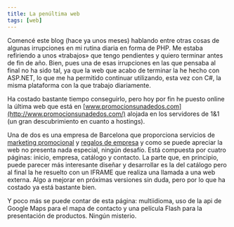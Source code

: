```yaml
---
title: La penúltima web
tags: [web]
---
```

Comencé este blog (hace ya unos meses) hablando entre otras cosas de algunas irrupciones en mi rutina diaria en forma de PHP. Me estaba refiriendo a unos «trabajos» que tengo pendientes y quiero terminar antes de fin de año. Bien, pues una de esas irrupciones en las que pensaba al final no ha sido tal, ya que la web que acabo de terminar la he hecho con ASP.NET, lo que me ha permitido continuar utilizando, esta vez con C#, la misma plataforma con la que trabajo diariamente.

Ha costado bastante tiempo conseguirlo, pero hoy por fin he puesto online la última web que está en [www.promocionsunadedos.com](http://www.promocionsunadedos.com/) alojada en los servidores de 1&1 (un gran descubrimiento en cuanto a hostings).

Una de dos es una empresa de Barcelona que proporciona servicios de [marketing promocional](http://www.promocionsunadedos.com/Default.aspx) y [regalos de empresa](http://www.promocionsunadedos.com/Company.aspx) y como se puede apreciar la web no presenta nada especial, ningún desafío. Está compuesta por cuatro páginas: inicio, empresa, catálogo y contacto. La parte que, en principio, puede parecer más interesante diseñar y desarrollar es la del catálogo pero al final la he resuelto con un IFRAME que realiza una llamada a una web externa. Algo a mejorar en próximas versiones sin duda, pero por lo que ha costado ya está bastante bien.<div>  

Y poco más se puede contar de esta página: multiidioma, uso de la api de Google Maps para el mapa de contacto y una película Flash para la presentación de productos. Ningún misterio.</div>

